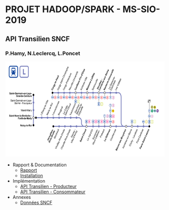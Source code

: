# PROJET HADOOP/SPARK - MS-SIO-2019
## API Transilien SNCF
### P.Hamy, N.Leclercq, L.Poncet

<p align="center">
  <img width="700" height="300" src="./api-transilien/line-l.png">
</p>

* Rapport & Documentation
  * [Rapport](./docs/rapport/Rapport.md)
  * [Installation](./install/README.md)
* Implémentation 
  * [API Transilien - Producteur](./api-transilien/api-transilien-producer.ipynb)
  * [API Transilien - Consommateur](./api-transilien/api-transilien-consumer.ipynb)
* Annexes
  * [Données SNCF](./api-transilien/api-transilien-sncf-data.ipynb)

